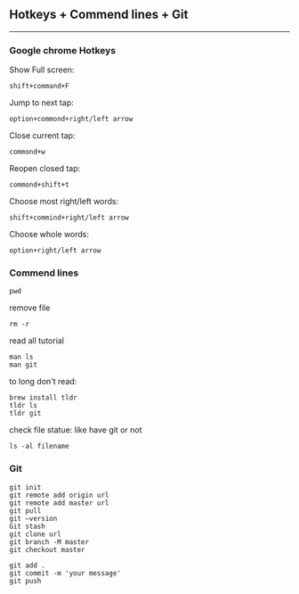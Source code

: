 ## Hotkeys + Commend lines + Git
---

### Google chrome Hotkeys 

Show Full screen: 
```
shift+command+F
```

Jump to next tap:
```
option+commond+right/left arrow
```

Close current tap:
```
commond+w
```

Reopen closed tap:
```
commond+shift+t
```

Choose most right/left words:
```
shift+commind+right/left arrow
```

Choose whole words:
```
option+right/left arrow
```


### Commend lines

```
pwd
```

remove file
```
rm -r
```

read all tutorial
```
man ls 
man git
```

to long don't read: 
```
brew install tldr
tldr ls
tldr git
```

check file statue: like have git or not
```
ls -al filename
```

### Git

```
git init
git remote add origin url
git remote add master url
git pull
git —version
Git stash
git clone url
git branch -M master 
git checkout master

git add .
git commit -m 'your message'
git push 
```
